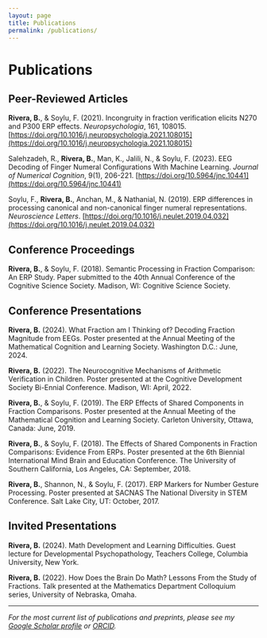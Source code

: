 ```yaml
---
layout: page
title: Publications
permalink: /publications/
---
```


# Publications

## Peer-Reviewed Articles

**Rivera, B.**, & Soylu, F. (2021). Incongruity in fraction verification elicits N270 and P300 ERP effects. *Neuropsychologia*, 161, 108015. [https://doi.org/10.1016/j.neuropsychologia.2021.108015](https://doi.org/10.1016/j.neuropsychologia.2021.108015)

Salehzadeh, R., **Rivera, B.**, Man, K., Jalili, N., & Soylu, F. (2023). EEG Decoding of Finger Numeral Configurations With Machine Learning. *Journal of Numerical Cognition*, 9(1), 206-221. [https://doi.org/10.5964/jnc.10441](https://doi.org/10.5964/jnc.10441)

Soylu, F., **Rivera, B.**, Anchan, M., & Nathanial, N. (2019). ERP differences in processing canonical and non-canonical finger numeral representations. *Neuroscience Letters*. [https://doi.org/10.1016/j.neulet.2019.04.032](https://doi.org/10.1016/j.neulet.2019.04.032)

## Conference Proceedings

**Rivera, B.**, & Soylu, F. (2018). Semantic Processing in Fraction Comparison: An ERP Study. Paper submitted to the 40th Annual Conference of the Cognitive Science Society. Madison, WI: Cognitive Science Society.

## Conference Presentations

**Rivera, B.** (2024). What Fraction am I Thinking of? Decoding Fraction Magnitude from EEGs. Poster presented at the Annual Meeting of the Mathematical Cognition and Learning Society. Washington D.C.: June, 2024.

**Rivera, B.** (2022). The Neurocognitive Mechanisms of Arithmetic Verification in Children. Poster presented at the Cognitive Development Society Bi-Ennial Conference. Madison, WI: April, 2022.

**Rivera, B.**, & Soylu, F. (2019). The ERP Effects of Shared Components in Fraction Comparisons. Poster presented at the Annual Meeting of the Mathematical Cognition and Learning Society. Carleton University, Ottawa, Canada: June, 2019.

**Rivera, B.**, & Soylu, F. (2018). The Effects of Shared Components in Fraction Comparisons: Evidence From ERPs. Poster presented at the 6th Biennial International Mind Brain and Education Conference. The University of Southern California, Los Angeles, CA: September, 2018.

**Rivera, B.**, Shannon, N., & Soylu, F. (2017). ERP Markers for Number Gesture Processing. Poster presented at SACNAS The National Diversity in STEM Conference. Salt Lake City, UT: October, 2017.

## Invited Presentations

**Rivera, B.** (2024). Math Development and Learning Difficulties. Guest lecture for Developmental Psychopathology, Teachers College, Columbia University, New York.

**Rivera, B.** (2022). How Does the Brain Do Math? Lessons From the Study of Fractions. Talk presented at the Mathematics Department Colloquium series, University of Nebraska, Omaha.

---

*For the most current list of publications and preprints, please see my [Google Scholar profile](https://scholar.google.com) or [ORCID](https://orcid.org).*